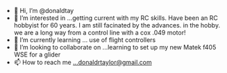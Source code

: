 - 👋 Hi, I’m @donaldtay
- 👀 I’m interested in ...getting current with my RC skills.  Have been an RC hobbyist for 60 years. I am still facinated by the advances. in the hobby.
we are a long way from a control line with a cox .049 motor!
- 🌱 I’m currently learning ... use of flight controllers
- 💞️ I’m looking to collaborate on ...learning to set up my new Matek f405 WSE for a glider
- 📫 How to reach me ...donaldrtaylor@gmail.com

<!---
donaldtay/donaldtay is a ✨ special ✨ repository because its `README.md` (this file) appears on your GitHub profile.
You can click the Preview link to take a look at your changes.
--->
